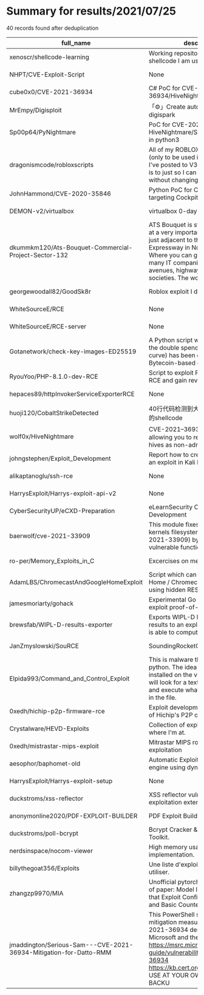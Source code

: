 
# Summary for results/2021/07/25
    
40 records found after deduplication

| full_name | description | html_url | matched_list | matched_count | pushed_at | size | stargazers_count | language | forks_count |
|-------------------------------------------------------------------|------------------------------------------------------------------------------------------------------------------------------------------------------------------------------------------------------------------------------------------------------------------|--------------------------------------------------------------------------------------|----------------------|-----------------|---------------------------|--------|--------------------|------------|---------------|
| xenoscr/shellcode-learning | Working repository to store shellcode I am using to learn. | https://github.com/xenoscr/shellcode-learning | ['shellcode'] | 1 | 2021-07-25 14:33:28+00:00 | 129 | 1 | Assembly | 1 |
| NHPT/CVE-Exploit-Script | None | https://github.com/NHPT/CVE-Exploit-Script | ['exploit'] | 1 | 2021-07-25 11:45:41+00:00 | 423 | 5 | C | 0 |
| cube0x0/CVE-2021-36934 | C# PoC for CVE-2021-36934/HiveNightmare/SeriousSAM | https://github.com/cube0x0/CVE-2021-36934 | ['cve poc', 'cve-2'] | 2 | 2021-07-25 15:41:33+00:00 | 167 | 189 | C# | 42 |
| MrEmpy/Digisploit | 「⚙️」Create automatic exploits for digispark | https://github.com/MrEmpy/Digisploit | ['exploit'] | 1 | 2021-07-25 14:49:49+00:00 | 91 | 5 | Python | 2 |
| Sp00p64/PyNightmare | PoC for CVE-2021-36934 Aka HiveNightmare/SeriousSAM written in python3 | https://github.com/Sp00p64/PyNightmare | ['cve poc'] | 1 | 2021-07-25 01:19:31+00:00 | 8 | 1 | Python | 0 |
| dragonismcode/robloxscripts | All of my ROBLOX exploiting scripts (only to be used in an executor) that I've posted to V3rmillion. This repo is to just so I can update the script without changing the link. | https://github.com/dragonismcode/robloxscripts | ['exploit'] | 1 | 2021-07-25 01:36:58+00:00 | 25 | 0 | Lua | 0 |
| JohnHammond/CVE-2020-35846 | Python PoC for CVE-2020-35846 targeting Cockpit 0.11.1 | https://github.com/JohnHammond/CVE-2020-35846 | ['cve poc', 'cve-2'] | 2 | 2021-07-25 05:28:51+00:00 | 1 | 8 | Python | 2 |
| DEMON-v2/virtualbox | virtualbox 0-day exploitation | https://github.com/DEMON-v2/virtualbox | ['exploit'] | 1 | 2021-07-25 10:20:00+00:00 | 38 | 0 | Python | 0 |
| dkummkm120/Ats-Bouquet-Commercial-Project-Sector-132 | ATS Bouquet is strategically located at a very important location which is just adjacent to the Noida Expressway in Noida Sector 132. Where you can get easy access to many IT companies and metro avenues, highways and domestic societies. The workspace is vi | https://github.com/dkummkm120/Ats-Bouquet-Commercial-Project-Sector-132 | ['exploit'] | 1 | 2021-07-25 11:15:31+00:00 | 1 | 0 | | 0 |
| georgewoodall82/GoodSk8r | Roblox exploit I decided to release. | https://github.com/georgewoodall82/GoodSk8r | ['exploit'] | 1 | 2021-07-25 11:51:27+00:00 | 101100 | 0 | C# | 0 |
| WhiteSourceE/RCE | None | https://github.com/WhiteSourceE/RCE | ['rce'] | 1 | 2021-07-25 11:58:06+00:00 | 12 | 0 | Java | 0 |
| WhiteSourceE/RCE-server | None | https://github.com/WhiteSourceE/RCE-server | ['rce'] | 1 | 2021-07-25 12:01:14+00:00 | 9 | 0 | Java | 3 |
| Gotanetwork/check-key-images-ED25519 | A Python script written to check if the double spend bug (in ed25519 curve) has been exploited in Bytecoin-based coins. | https://github.com/Gotanetwork/check-key-images-ED25519 | ['exploit'] | 1 | 2021-07-25 14:19:13+00:00 | 6 | 0 | Python | 1 |
| RyouYoo/PHP-8.1.0-dev-RCE | Script to exploit PHP-8.1.0-dev-RCE and gain reverse shell. | https://github.com/RyouYoo/PHP-8.1.0-dev-RCE | ['exploit', 'rce'] | 2 | 2021-07-25 14:06:43+00:00 | 0 | 1 | Shell | 0 |
| hepaces89/httpInvokerServiceExporterRCE | None | https://github.com/hepaces89/httpInvokerServiceExporterRCE | ['rce'] | 1 | 2021-07-25 17:46:01+00:00 | 89 | 0 | Java | 0 |
| huoji120/CobaltStrikeDetected | 40行代码检测到大部分CobaltStrike的shellcode | https://github.com/huoji120/CobaltStrikeDetected | ['shellcode'] | 1 | 2021-07-25 14:37:16+00:00 | 1905 | 168 | C++ | 22 |
| wolf0x/HiveNightmare | CVE-2021–36934， Exploit allowing you to read any registry hives as non-admin. | https://github.com/wolf0x/HiveNightmare | ['exploit'] | 1 | 2021-07-25 15:09:01+00:00 | 9 | 0 | | 0 |
| johngstephen/Exploit_Development | Report how to create and develop an exploit in Kali Linux | https://github.com/johngstephen/Exploit_Development | ['exploit'] | 1 | 2021-07-25 15:35:02+00:00 | 700 | 0 | | 0 |
| alikaptanoglu/ssh-rce | None | https://github.com/alikaptanoglu/ssh-rce | ['rce'] | 1 | 2021-07-25 15:58:26+00:00 | 31 | 0 | | 0 |
| HarrysExploit/Harrys-exploit-api-v2 | None | https://github.com/HarrysExploit/Harrys-exploit-api-v2 | ['exploit'] | 1 | 2021-07-25 01:59:03+00:00 | 20 | 0 | | 0 |
| CyberSecurityUP/eCXD-Preparation | eLearnSecurity Certified Exploit Development | https://github.com/CyberSecurityUP/eCXD-Preparation | ['exploit'] | 1 | 2021-07-25 21:37:44+00:00 | 651 | 21 | | 3 |
| baerwolf/cve-2021-33909 | This module fixes an issue in the kernels filesystem layer (CVE-2021-33909) by kprobe-replacing vulnerable functions during runtime | https://github.com/baerwolf/cve-2021-33909 | ['cve-2'] | 1 | 2021-07-25 21:56:30+00:00 | 6 | 5 | C | 3 |
| ro-per/Memory_Exploits_in_C | Excercises on memory exploits in C | https://github.com/ro-per/Memory_Exploits_in_C | ['exploit'] | 1 | 2021-07-25 12:20:56+00:00 | 1164 | 1 | Python | 0 |
| AdamLBS/ChromecastAndGoogleHomeExploit | Script which can reset all Google Home / Chromecast based device using hidden REST API | https://github.com/AdamLBS/ChromecastAndGoogleHomeExploit | ['exploit'] | 1 | 2021-07-25 13:12:23+00:00 | 5 | 1 | Shell | 0 |
| jamesmoriarty/gohack | Experimental Go language CSGO exploit proof-of-concept. | https://github.com/jamesmoriarty/gohack | ['exploit'] | 1 | 2021-07-25 03:08:55+00:00 | 3920 | 34 | Go | 7 |
| brewsfab/WIPL-D-results-exporter | Exports WIPL-D Pro software's results to an exploitable format and is able to compute WPT efficiency. | https://github.com/brewsfab/WIPL-D-results-exporter | ['exploit'] | 1 | 2021-07-25 13:10:19+00:00 | 695 | 0 | Python | 0 |
| JanZmyslowski/SouRCE | SoundingRocketControlEnvironment | https://github.com/JanZmyslowski/SouRCE | ['rce'] | 1 | 2021-07-25 17:58:03+00:00 | 5779 | 0 | Java | 1 |
| Elpida993/Command_and_Control_Exploit | This is malware that is written in python. The idea is that once its installed on the victims machine it will look for a text file from a server and execute whatever command is in the file. | https://github.com/Elpida993/Command_and_Control_Exploit | ['exploit'] | 1 | 2021-07-25 14:29:48+00:00 | 7 | 3 | Python | 2 |
| 0xedh/hichip-p2p-firmware-rce | Exploit development and reversing of Hichip's P2P camera firmware | https://github.com/0xedh/hichip-p2p-firmware-rce | ['exploit', 'rce'] | 2 | 2021-07-25 20:16:06+00:00 | 18 | 14 | Python | 1 |
| Crystalware/HEVD-Exploits | Collection of exploits, mainly to see where I'm at. | https://github.com/Crystalware/HEVD-Exploits | ['exploit'] | 1 | 2021-07-25 05:07:58+00:00 | 31371 | 1 | C | 1 |
| 0xedh/mistrastar-mips-exploit | Mitrastar MIPS router analysis and exploitation | https://github.com/0xedh/mistrastar-mips-exploit | ['exploit'] | 1 | 2021-07-25 19:57:57+00:00 | 18 | 5 | C | 2 |
| aesophor/baphomet-old | Automatic Exploit Generation (AEG) engine using dynamic taint analysis | https://github.com/aesophor/baphomet-old | ['exploit'] | 1 | 2021-07-25 14:53:13+00:00 | 8 | 3 | C++ | 0 |
| HarrysExploit/Harrys-exploit-setup | None | https://github.com/HarrysExploit/Harrys-exploit-setup | ['exploit'] | 1 | 2021-07-25 02:33:53+00:00 | 294136 | 0 | | 0 |
| duckstroms/xss-reflector | XSS reflector vulnerabilities exploitation extended. | https://github.com/duckstroms/xss-reflector | ['exploit'] | 1 | 2021-07-25 08:02:48+00:00 | 4249 | 22 | Java | 3 |
| anonymonline2020/PDF-EXPLOIT-BUILDER | PDF Exploit Builder, bin EXE to PDF | https://github.com/anonymonline2020/PDF-EXPLOIT-BUILDER | ['exploit'] | 1 | 2021-07-25 06:02:24+00:00 | 6 | 0 | | 0 |
| duckstroms/poll-bcrypt | Bcrypt Cracker & Exploitation Toolkit. | https://github.com/duckstroms/poll-bcrypt | ['exploit'] | 1 | 2021-07-25 20:36:41+00:00 | 412 | 3 | PHP | 0 |
| nerdsinspace/nocom-viewer | High memory usage reference implementation. | https://github.com/nerdsinspace/nocom-viewer | ['exploit'] | 1 | 2021-07-25 02:04:16+00:00 | 207 | 19 | JavaScript | 6 |
| billythegoat356/Exploits | Une liste d'exploits, simples à utiliser. | https://github.com/billythegoat356/Exploits | ['exploit'] | 1 | 2021-07-25 13:30:58+00:00 | 17 | 6 | Python | 1 |
| zhangzp9970/MIA | Unofficial pytorch implementation of paper: Model Inversion Attacks that Exploit Confidence Information and Basic Countermeasures | https://github.com/zhangzp9970/MIA | ['exploit'] | 1 | 2021-07-25 08:42:03+00:00 | 4142 | 1 | Python | 0 |
| jmaddington/Serious-Sam---CVE-2021-36934-Mitigation-for-Datto-RMM | This PowerShell script will take the mitigation measures for CVE-2021-36934 described by Microsoft and the US CERT team. https://msrc.microsoft.com/update-guide/vulnerability/CVE-2021-36934 https://kb.cert.org/vuls/id/506989 USE AT YOUR OWN RISK -- BACKU | https://github.com/jmaddington/Serious-Sam---CVE-2021-36934-Mitigation-for-Datto-RMM | ['cve-2'] | 1 | 2021-07-25 18:10:15+00:00 | 26 | 0 | PowerShell | 0 |
